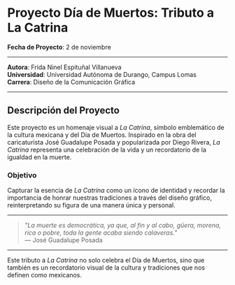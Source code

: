 # Proyecto Día de Muertos: Tributo a La Catrina

**Fecha de Proyecto**: 2 de noviembre

---

**Autora**: Frida Ninel Espituñal Villanueva  
**Universidad**: Universidad Autónoma de Durango, Campus Lomas  
**Carrera**: Diseño de la Comunicación Gráfica  

---

## Descripción del Proyecto

Este proyecto es un homenaje visual a *La Catrina*, símbolo emblemático de la cultura mexicana y del Día de Muertos. Inspirado en la obra del caricaturista José Guadalupe Posada y popularizada por Diego Rivera, *La Catrina* representa una celebración de la vida y un recordatorio de la igualdad en la muerte.

### Objetivo

Capturar la esencia de *La Catrina* como un ícono de identidad y recordar la importancia de honrar nuestras tradiciones a través del diseño gráfico, reinterpretando su figura de una manera única y personal.

---

> *"La muerte es democrática, ya que, al fin y al cabo, güera, morena, rica o pobre, toda la gente acaba siendo calaveras."*  
> — José Guadalupe Posada

---

Este tributo a *La Catrina* no solo celebra el Día de Muertos, sino que también es un recordatorio visual de la cultura y tradiciones que nos definen como mexicanos.

